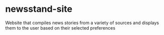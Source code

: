 # newsstand-site
Website that compiles news stories from a variety of sources and displays them to the user based on their selected preferences
